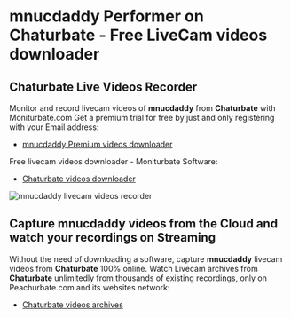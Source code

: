 # mnucdaddy Performer on Chaturbate - Free LiveCam videos downloader

## Chaturbate Live Videos Recorder

Monitor and record livecam videos of **mnucdaddy** from **Chaturbate** with Moniturbate.com
Get a premium trial for free by just and only registering with your Email address:
* [mnucdaddy Premium videos downloader](https://moniturbate.com/request-demo-licence-key.html)

Free livecam videos downloader - Moniturbate Software:
* [Chaturbate videos downloader](https://moniturbate.com/moniturbate-download-software.html)

![mnucdaddy livecam videos recorder](https://peachurnet.com/templates/moniturbate-software.png)


## Capture mnucdaddy videos from the Cloud and watch your recordings on Streaming

Without the need of downloading a software, capture **mnucdaddy** livecam videos from **Chaturbate** 100% online.
Watch Livecam archives from **Chaturbate** unlimitedly from thousands of existing recordings, only on Peachurbate.com and its websites network:
* [Chaturbate videos archives](https://peachurnet.com/)
